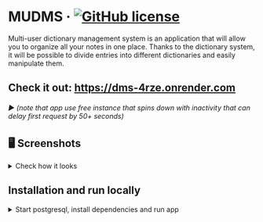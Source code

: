 # MUDMS &middot; [![GitHub license](https://img.shields.io/badge/license-MIT-blue.svg)](https://github.com/Porhay/multi-user-dms/blob/master/LICENSE)

Multi-user dictionary management system is an application that will allow you to organize all your notes in one place. 
Thanks to the dictionary system, it will be possible to divide entries into different dictionaries and easily manipulate them.

## Check it out: https://dms-4rze.onrender.com 
###### ▶ (note that app use free instance that spins down with inactivity that can delay first request by 50+ seconds)


## 🖥️ Screenshots
<details>
<summary>Check how it looks</summary>
<p>
  <img src="https://lh3.googleusercontent.com/fife/ALs6j_GtMqnq9N_sH2oXh-AWZNrL-9GtB8Irw_DxhLoRPi-KvjHfKuz-mjv_cHzw5DryjoOZ9GzCWvM7-3Z28iAh_rBdbFgCgQEExm5cRzzc_cdam9G3yqIvwZATBhylP7LOQeuyM_tl4NHujMDndB_ZIKVzx566d4IK_g4xj-x-htRPGPX3twc85tW-McgCGv2j-MwDvDVesamClkOkFqwgwi-X2Eir6mFUO8HDq7nAI1jUoRX1308zgtjKTOo9qptJRFniA2VcItGV7Ac8KJuAemmyjAbRaYLXTGZ4eFO0xvfClak4fbGY8xla8xru-Ssl-wIdFjiouEZjZJFMe5S2QBmzzS_3JMqU04lONA4TAWRs4Nx3jmGkDsjULM3QeifnbCMklQlAdd0P9-VIwwrQW67aNZQnvzU8XS7wHnZERleVfaHfR8aKjqTCAjQ-Lm3yLuzD3yZute9XVgOHtd6KI3PsU9xJixOe-rV5ZPM1XFa6AwCmjn0Mkh_SXkO59m70O8dBNfcyOBa9S0rzxi-uRLYgc0jQMEKCOulRHZJEcPnkbEknF5VzsGPsn3Mjbtpm5gl7BVhWUXYdjcbcxdVDF5j56XFmxYW4MhILKIlPHe-kk-lj8wUweD0u1uyN862X3zRGDFpKZVHRFmpM5quLVMbaeUZDtvFdqaErKM3FB7xOM8K5IzmjeCi0y0u4rw8dF3XHhz2QcOLVKyZa5np4zzNI8noKgre_kui3upRymNw8GyD72S5l6AIP65xd_fe6X2b0JphaVQzwXrrdAHdjtBY1VN39rTz3f-241k5nd_ETQWXGFbydAWEKBG_dsol7zlDBwIGMRWPo1-te60X87mQxnUN7eURTbjQHq3X3oMTHWUOjpqBhSoQhLhOHcQfjKg3EEsTSwS5rIhLlZjIrxCEWZQ1OoRyNq06wW-W1Pn3KyJ-J9lziWaPSrY6R4HH8RYh6IxvCqYO2q5dw5HPGHDmAUCZt_ohAXzN8nw5JYUL76r5LYvsXzEQ7Lye5r2J0kUBcpOKlDpMbZ7ZrRfFdDkH9ARhqu4-ifeKqBB3L3JZFRB4Z2P6dMi02EgkrcG_uxDlgct6gSWRkjWRuuzitxTM-r7CpRvWIxzE-6sHe3xEyz-TEpKtFzSuqjDzcSkDGtH5KZBvB904s7xTjCqtQC_PWC3nLB1rA90Lf7NWP0kemiQTNhateS1bVkgyiCiqF0tFr3DEpoETiTTnz8fMLXUA1i4PlnPntLJkLFKuYsi4vAi_jvFXShapMtq3LQ-KjQk5rHOEUmIL9oCFEfthSqHdquq2BUbsoUEN3OG1mQ8PAFJzJbKSqf0Wy0HihiQ8x1xXPb09WWGXqjM8EIhxKM3FPRoM5SKte5N5n_oNo5nAiPrnt9nnZfxWiP7EhZMbqGAeN5va1r4GUBI4TNrs6qoci8rrz3IsmAIU96UfF9_leIUW-Bz2iUwO-rylApE5GN4BryQb8kj-o-zKnkraydXX1PtyslY7v746S-Fkd7iCSoVoxO40Kf9UDyZKsgGYh_9XqRKRE4XCuZeMoBWb5uyxChAClN6jpHwAao2ehMHGinGQM-Rflj2WoHGKdK2k8kRODE1c4JF6APsbN2BwoP2Hlg5L7lpsKNcSxlu5Q8KHIoVVeXd_a=w2880-h1420" alt="Dictionaries"/>
  <img src="https://lh3.googleusercontent.com/fife/ALs6j_HJlGY9bS8WoD86BwhkNp5fTcUB5Qoub0jmLMA1R5wbFEDODr3WZBJ9qClPUxZvdbqRyyDdaEuC977gRGEr2OCpGAOYT4L1NlBLEVOdDBw7dM-KCw9VCtjYQAE2erafyrmqqX0nztxny7_47gEsdVbtzYgq55SI0v6x9FKST2ZR7gX-TUTHfsAomUDaLpt7QoQEYiljKXn_RiwoDSoofdrRhwNHERFRyT-oPCDFon0I7dgpD9n-dweAiG2_s9bf6ZoimbThQh5RohIQKmIUtdW9yRgA9KBSlxj9JCINkN0H63hncFNcMuyAWRkfB5i_dRqXpd46dkWlIJuoF0L4XGNYYSZ2QDHiwA4diILwdXoi7sbqweXimxSyIEOBYO5b5odOn1h97SEzgob-KaNjlSDhQ49tz19ungdEWLOx2dhEEIFAkJJA23Br_g5nWqSH4yuFmw04ORKV-24jI-SAeMBALu2yU2LLodXo6epA9a6gG6sUWuASKQlzDHsHBNY8QsYAggv6CGX9_zDxX-l3j6492XrYqbMU4geYYqceXRYST8HepjZxBWtZSv2xFT2k_tS48fDQCRp6HPa9zHtXSMiIfdp7PS1CHmf9HQlV9MmrRprEBNI_gfi8N-Cp7ey8JMFF4EhYd2IS_BHt8QDxOop8U63lWP7tWDWXwmCyR3hWk6_0mIdIE1n9IHzq7cs98eWg8oUav6HBwgWMxlq5hfvwvlyC5OcXTWL_C9smsjPmdaI3ETOxZesG4y6EfoUmB5Dr4fbnkfjS5UAHAegDpLXCGSG7v-ix-wW8kOGtfx_oEHskGRB-vacRdeVMVp4HTJrPymksasj5MpkKEKsAjbQErY68Bkpg1aOZjT8Lwa-lLt82_HUAsKx7c9dbCyHkSNU7J1R-XIT48TZFk_oBFV8ihVXu3EGf61dCXxFGWpj9voLUwmpFelv1FmhTlY-PHys7YyiRnuVsQGj7m5mp69qacrc961lVCjpMjMMwFUrr_N1RtHmfSbr6W4X9L7QT2rt4Ai0fwMaFRDDkcAF0yGu57fyQEw_6FYi5ypo0_xQOv5hEpA06O8fJcoTu24E8F-cmI-I5Lu6vLYdLstUH_oYwJl9ko52AzYLhaxBNejF6EkDqqEh5QkDZU1Y3kN0mPqNvugej_RBlO3tAPsSmmMNmv74bUINxdi8QQmvrfT27jHFsd3h2-iALwYgIQtVVaD_NscSzPoIAOejT4ASEKjRHhhZYow4lWY58XGNSm4OuZAHYBY5j9Noo6Uf2eVSMR69CD2DRpcHqc04qXc7P8z6r98_phRFINbIoEF5eFe0TCFhKwPDfsIr9wI3WwemQpCvpQyV9EPY_5SMn3VvL4q6EOj6XiX9Ks_kW22bYWjgObby0XMwnKt5sruS5urWb1VMoQPA67DLn3SKe4vtciE2CCQqt00eeJP12GxM1hXoROmF7CoS_kdcgnctvHC-fTlhywtZvEoF3hqAXqsl_dFFH3AhnRGwmdd8XIqYsvJDzvXYhoyqoppT-H8ncxAjWu3dz7nOxsqSRSoJ7isSSK-yjr6s57YjKd53LTvxgBsBYq8mgQ1U_Dwj8m9GYNYp5rJCe_-2oKBHwj2-CHi8CKcoB2vbPH-DOcNMybSw42pUwsLQ6n7w5=w2880-h1420" alt="Entries"/>
  <img src="https://lh3.googleusercontent.com/fife/ALs6j_HksnX56NToahcxKO0T0yKT7yUCWLf04RVtK6Hz7-IpQ8UrdwKfbbhVTB-EvWz3mM6L3bTI05xgNnzw0Xl48s4NASMtq82cI3rDC6Pa2XvW65ktiNVZq0Zr5lQNLVeTOODaXM2wyi6H9GNIvSfmeD8dSoMGmZw9B2Yn79JUsGKPhepfmZz6gJYZeH7bWi7YsuJs3ry-Cqw0ZAhGvqAFJX1bzc-MbEKQJiDSCHfJyZlZJj09aWcqO_T_RfrOrXrgW6bWKJN79re-dYD_QAYDGqbqryHys6Qg3eUeQdZjmMrTfGyd-gqi9hwA_eFpeP7XZ0oYRsEbzDVFVeTiF0BFLa5zC4F_SpAFJI5FzVDLYSLztomtbkzrki9sVuwyGeZGciNs56VtYFRm6OQejSXsmtc_Y60RMQ556iYwSkGZsKrMxBHAcnUN66EYmQqhh3u2PgSZhinNuLhhQrmqwM6ZT0QlZKmdqgI6e__zalxz0NVEsV3_lVtkwS6u5HyrtmdI6lEwpomx8FJMeoh4cj2FIIcMn-lMcGBgim3cplciBAZ65QArMwQVQV6AXSpIKm1R969Hihiy7uc9bn-vH-9AEqvx4OJhU-eWL8WhjibruU4OzwE1aY-X4CavIRxJO7LFT-2RLkKzkyY2V4MfiXLTckRIYo8-QXyJvrAQkF84ziTes0GELFmZ5ApX1B3CZ_9jvByMkRRfpWidyseDhOX_OcYKw6r1qAoRNTEmT0CJLePWfoVv44aRHDx0NfQWc3mVOr5gJkEOTrZgzqZH9sdp_owcxwvrEbpH-BxfhvLdgVk-TCUQxF5DBVvT6-rkeDTsqP8YSADx_OyMldfxjSj1vPpgj79QuI_PnG7SW8bHbgE-HRBGKP4mtsMQ65hNYYDK5n95CKMt3V9S08dYXBNIQowxgk6liYY-hz6jLiBM_7ZD_qrtPIcd_Q0f82ZfMbI2bvGKFhSeVNkHfpAuyuhZB3xpk2sw6WP9KoAkM0m4CpPh0LCTOch-XCZxH3g3JOyIimxXtJMOrs0GV0Asz2WdEeIN7onl66PpOomJIcFZZJ_MR0iDRgegI54eWSMpgB3PZt4IxBPP-6qhCtcneVsMDBfZ0-y-SPsfi897qlNhAZEwXH4EfnoKhsYLNBuMH5MgfzPidE1hnste5NoggyiN8MbohI-dTuCHyTOCrDJ0DkPU_0Omi24Gq3nBqpAhtshc2aniIkCM6jHl3qWpdUcXq9lXzIUo-gZ5uMhd4ndbN3BJz8qBLD1yG3_F4-wZMnl-b2Y-zniPti0f5U8NJUIZaK0rvtEKs2jVp8H5Y51x_p1lWvUPQ8iEkUVr_B6Fwah6Nmz8UlfIT7o1mXJhLYnz0BL7FlwvKWXqwcUPPqz8EtFSd2BbmNUTdKOujKmqBNSkdKFOI_1P7cD0eT2eRzuGc0YsNRct7sGByOSkstbZ9OeMJF4ygFL4RIxmEqQZqy7q4Sg5KTxG0YyngjqIDthw1vXSg-AcuJu4xb4lip79fRDdkpkSgdhJSiYyuDiF8FyF4gve_E9mfpuIhhrPzXNEaSGmgdx08DyE0OAX9UjObbZQFNAJkHqxt5SrCJFV1bFkmyZTU8jW9N1JJlkjMuL5F8jnjzmIE_enwQqP9foNa6BhseyBEXVP=w2880-h1420" alt="Settings"/>
</p>
</details>

## Installation and run locally
<details>
<summary>Start postgresql, install dependencies and run app</summary>

#### Requires [Node.js](https://nodejs.org/) v14+ to run.

1.Make sure you have Node.js, Docker Desktop and Git installed!
2.Start Docker Desktop
3.Start server and client from root directory:
```sh
$ make all
```
</details>

